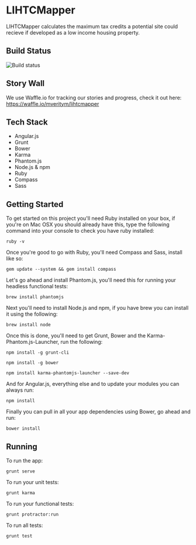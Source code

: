 LIHTCMapper
===========

LIHTCMapper calculates the maximum tax credits a potential site could recieve if developed as a low income housing 
property.

## Build Status 

![Build status](https://snap-ci.com/mveritym/LIHTCMapper/branch/master/build_image)

## Story Wall

We use Waffle.io for tracking our stories and progress, check it out here: https://waffle.io/mveritym/lihtcmapper  

## Tech Stack

* Angular.js
* Grunt
* Bower
* Karma
* Phantom.js
* Node.js & npm
* Ruby
* Compass
* Sass

## Getting Started

To get started on this project you'll need Ruby installed on your box, if you're on Mac OSX you should already have 
this, type the following command into your console to check you have ruby installed:

```
ruby -v
```

Once you're good to go with Ruby, you'll need Compass and Sass, install like so:

```
gem update --system && gem install compass
```

Let's go ahead and install Phantom.js, you'll need this for running your headless functional tests:

```
brew install phantomjs
```

Next you'll need to install Node.js and npm, if you have brew you can install it using the following:

```
brew install node
```

Once this is done, you'll need to get Grunt, Bower and the Karma-Phantom.js-Launcher, run the following:

```
npm install -g grunt-cli
```

```
npm install -g bower
```

```
npm install karma-phantomjs-launcher --save-dev
```

And for Angular.js, everything else and to update your modules you can always run:

```
npm install
```

Finally you can pull in all your app dependencies using Bower, go ahead and run:

```
bower install
```

## Running

To run the app:

```
grunt serve
```

To run your unit tests:

```
grunt karma
```

To run your functional tests:

```
grunt protractor:run
```

To run all tests:

```
grunt test
```
